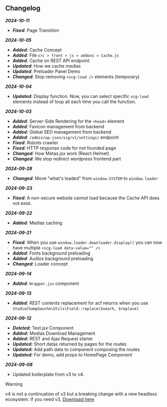 ## Changelog

***2024-10-11***
- ***Fixed***: Page Transition

***2024-10-05***
- ***Added***: Cache Concept
- ***Added***: File `src > front > js > addons > Cache.js`
- ***Added***: Cache on REST API endpoint
- ***Updated***: How we cache medias
- ***Updated***: Preloader Panel Demo
- ***Changed***: Stop removing `<scg-load />` elements (temporary)


***2024-10-04***
- ***Updated***: Display function. Now, you can select specific `scg-load` elements instead of loop all each time you call the function.


***2024-10-03***

- ***Added***: Server-Side Rendering for the `<head>` element
- ***Added***: Favicon management from backend
- ***Added***: Global SEO management from backend
- ***Added***: `/admin/wp-json/scg/v1/settings/` endpoint
- ***Fixed***: Robots crawler
- ***Fixed***: HTTP response code for not founded page
- ***Changed***: How Metas.jsx work (React Helmet)
- ***Changed***: We stop redirect wordpress frontend part


***2024-09-28***

- ***Changed***: Move "what's loaded" from `window.SYSTEM` to `window.loader`


***2024-09-23***

- ***Fixed***: A non-secure website cannot load because the Cache API does not exist.


***2024-09-22***

- ***Added***: Medias caching


***2024-09-21***

- ***Fixed***: When you use `window.loader.downloader.display()` you can now have multiple `<scg-load data-value="" />`
- ***Added***: Fonts background preloading
- ***Added***: Audios background preloading
- ***Changed***: Loader concept


***2024-09-14***

- ***Added***: `Wrapper.jsx` component


***2024-09-13***

- ***Added***: REST contents replacement for acf returns when you use `StudioChampGauche\Utils\Field::replace($searh, $replace)`


***2024-09-12***

- ***Deleted:*** Text.jsx Component
- ***Added:*** Medias Download Management
- ***Added:*** REST and Ajax Request starter
- ***Updated:*** Short datas returned by pages for the routes 
- ***Updated:*** Add path data to component composing the routes 
- ***Updated:*** For demo, add props to HomePage Component


***2024-09-08***

- Updated boilerplate from v3 to v4.

> [!WARNING]
> v4 is not a continuation of v3 but a breaking change with a new headless ecosystem. If you need v3, [Download here](https://archives.champgauche.studio/wordpress-boilerplate-v3.zip)